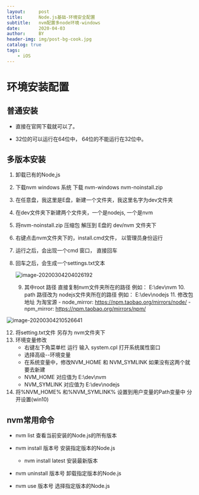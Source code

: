 ```yaml
---
layout:     post
title:      Node.js基础-环境安全配置
subtitle:   nvm配置多node环境-windows
date:       2020-04-03
author:     BY
header-img: img/post-bg-cook.jpg
catalog: true
tags:
    - iOS
---
```

# 环境安装配置

## 普通安装

- 直接在官网下载就可以了。

- 32位的可以运行在64位中， 64位的不能运行在32位中。

  

## 多版本安装

1. 卸载已有的Node,js

2. 下载nvm  windows 系统 下载 nvm-windows  nvm-noinstall.zip

3. 在任意盘，我这里是E盘，新建一个文件夹，我这里名字为dev文件夹

4. 在dev文件夹下新建两个文件夹，一个是nodejs,  一个是nvm

5. 将nvm-noinstall.zip 压缩包 解压到 E盘的   dev/nvm 文件夹下

6. 右键点击nvm文件夹下的，install.cmd文件， 以管理员身份运行

7. 运行之后，会出现一个cmd 窗口， 直接回车

8. 回车之后，会生成一个settings.txt文本

   ![image-20200304204026192]("../public/Node.js基础-环境安全配置/nvm-edit.png")

   9. 其中root 路径 直接复制nvm文件夹所在的路径 例如： E:\dev\nvm
      10. path 路径改为 nodejs文件夹所在的路径 例如：  E:\dev\nodejs
      11. 修改包地址 为淘宝源 
          - node_mirror: https://npm.taobao.org/mirrors/node/
          - npm_mirror: https://npm.taobao.org/mirrors/npm/

![image-20200304210526641](C:\Users\zhanghaojie\AppData\Roaming\Typora\typora-user-images\image-20200304210526641.png)

12. 将setting.txt文件   另存为  nvm文件夹下
13. 环境变量修改
    + 右键左下角菜单栏 运行  输入 system.cpl 打开系统属性窗口
    + 选择高级--环境变量
    + 在系统变量中，修改NVM_HOME 和 NVM_SYMLINK  如果没有这两个就要去新建
    + NVM_HOME   对应值为  E:\dev\nvm
    + NVM_SYMLINK 对应值为 E:\dev\nodejs
14. 将%NVM_HOME% 和%NVM_SYMLINK% 设置到用户变量的Path变量中  分开设置(win10)

## nvm常用命令

- nvm list 查看当前安装的Node.js的所有版本

- nvm install 版本号 安装指定版本的Node.js

  + nvm install latest 安装最新版本

- nvm uninstall 版本号    卸载指定版本的Node.js

- nvm use 版本号  选择指定版本的Node.js

  


